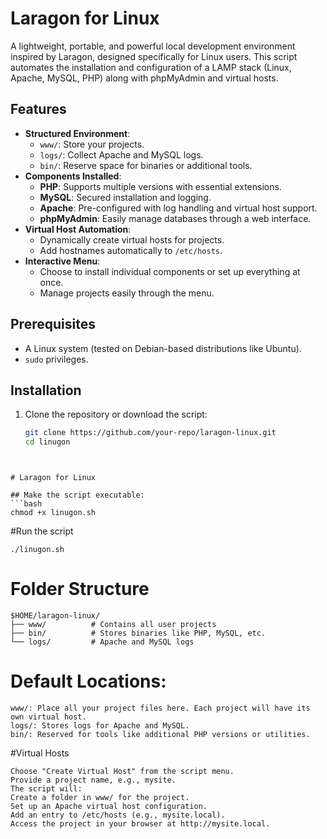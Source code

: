 # Laragon for Linux

A lightweight, portable, and powerful local development environment inspired by Laragon, designed specifically for Linux users. This script automates the installation and configuration of a LAMP stack (Linux, Apache, MySQL, PHP) along with phpMyAdmin and virtual hosts.

## Features
- **Structured Environment**:
  - `www/`: Store your projects.
  - `logs/`: Collect Apache and MySQL logs.
  - `bin/`: Reserve space for binaries or additional tools.
- **Components Installed**:
  - **PHP**: Supports multiple versions with essential extensions.
  - **MySQL**: Secured installation and logging.
  - **Apache**: Pre-configured with log handling and virtual host support.
  - **phpMyAdmin**: Easily manage databases through a web interface.
- **Virtual Host Automation**:
  - Dynamically create virtual hosts for projects.
  - Add hostnames automatically to `/etc/hosts`.
- **Interactive Menu**:
  - Choose to install individual components or set up everything at once.
  - Manage projects easily through the menu.

## Prerequisites
- A Linux system (tested on Debian-based distributions like Ubuntu).
- `sudo` privileges.

## Installation
1. Clone the repository or download the script:
   ```bash
   git clone https://github.com/your-repo/laragon-linux.git
   cd linugon
```


# Laragon for Linux

## Make the script executable:
```bash
chmod +x linugon.sh
```

#Run the script
```
./linugon.sh
```

# Folder Structure
```
$HOME/laragon-linux/
├── www/          # Contains all user projects
├── bin/          # Stores binaries like PHP, MySQL, etc.
└── logs/         # Apache and MySQL logs
```

# Default Locations:
```
www/: Place all your project files here. Each project will have its own virtual host.
logs/: Stores logs for Apache and MySQL.
bin/: Reserved for tools like additional PHP versions or utilities.
```

#Virtual Hosts

```
Choose "Create Virtual Host" from the script menu.
Provide a project name, e.g., mysite.
The script will:
Create a folder in www/ for the project.
Set up an Apache virtual host configuration.
Add an entry to /etc/hosts (e.g., mysite.local).
Access the project in your browser at http://mysite.local.
```
